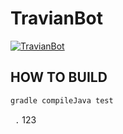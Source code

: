 # TravianBot

[ ![TravianBot](https://app.codeship.com/projects/9eb07ad0-5d81-0135-77a0-1eebb642e56d/status?branch=master)](https://app.codeship.com/projects/238207)

## HOW TO BUILD
```groovy 
gradle compileJava test
```
`
.`
123

